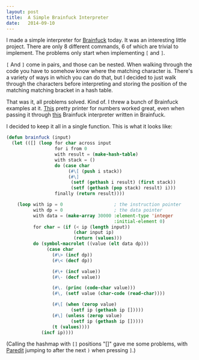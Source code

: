 ```yaml
---
layout: post
title:  A Simple Brainfuck Interpreter
date:   2014-09-10
---
```


I made a simple interpreter for [Brainfuck][] today. It was an interesting
little project. There are only 8 different commands, 6 of which are trivial to
implement. The problems only start when implementing `[` and `]`.

`[` And `]` come in pairs, and those can be nested. When walking through the
code you have to somehow know where the matching character is. There's a variety
of ways in which you can do that, but I decided to just walk through the
characters before interpreting and storing the position of the matching matching
bracket in a hash table.

That was it, all problems solved. Kind of. I threw a bunch of Brainfuck examples
at it. [This][numwarp] pretty printer for numbers worked great, even when
passing it through [this][bfint] Brainfuck interpreter written in Brainfuck.

I decided to keep it all in a single function. This is what it looks like:

```commonlisp
(defun brainfuck (input)
  (let (([] (loop for char across input
                  for i from 0
                  with result = (make-hash-table)
                  with stack = ()
                  do (case char
                       (#\[ (push i stack))
                       (#\]
                        (setf (gethash i result) (first stack))
                        (setf (gethash (pop stack) result) i)))
                  finally (return result))))

    (loop with ip = 0                   ; the instruction pointer
          with dp = 0                   ; the data pointer
          with data = (make-array 30000 :element-type 'integer
                                        :initial-element 0)
          for char = (if (< ip (length input))
                         (char input ip)
                         (return (values)))
          do (symbol-macrolet ((value (elt data dp)))
               (case char
                 (#\> (incf dp))
                 (#\< (decf dp))

                 (#\+ (incf value))
                 (#\- (decf value))

                 (#\. (princ (code-char value)))
                 (#\, (setf value (char-code (read-char))))

                 (#\[ (when (zerop value)
                        (setf ip (gethash ip []))))
                 (#\] (unless (zerop value)
                        (setf ip (gethash ip []))))
                 (t (values))))
             (incf ip))))
```

(Calling the hashmap with `[]` positions "[]" gave me some problems, with
[Paredit][] jumping to after the next `)` when pressing `]`.)

[Brainfuck]: https://en.wikipedia.org/wiki/Brainfuck
[numwarp]: http://www.hevanet.com/cristofd/brainfuck/numwarp.b
[bfint]: http://www.hevanet.com/cristofd/brainfuck/dbfi.b
[Paredit]: http://www.emacswiki.org/emacs/ParEdit
